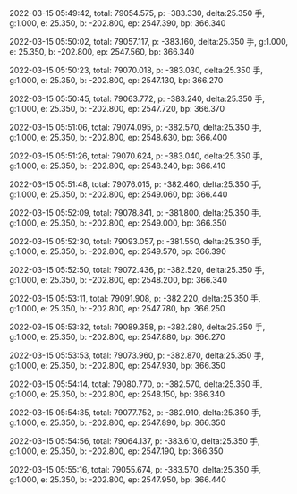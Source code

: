 2022-03-15 05:49:42, total: 79054.575, p: -383.330, delta:25.350 手, g:1.000, e: 25.350, b: -202.800, ep: 2547.390, bp: 366.340

2022-03-15 05:50:02, total: 79057.117, p: -383.160, delta:25.350 手, g:1.000, e: 25.350, b: -202.800, ep: 2547.560, bp: 366.340

2022-03-15 05:50:23, total: 79070.018, p: -383.030, delta:25.350 手, g:1.000, e: 25.350, b: -202.800, ep: 2547.130, bp: 366.270

2022-03-15 05:50:45, total: 79063.772, p: -383.240, delta:25.350 手, g:1.000, e: 25.350, b: -202.800, ep: 2547.720, bp: 366.370

2022-03-15 05:51:06, total: 79074.095, p: -382.570, delta:25.350 手, g:1.000, e: 25.350, b: -202.800, ep: 2548.630, bp: 366.400

2022-03-15 05:51:26, total: 79070.624, p: -383.040, delta:25.350 手, g:1.000, e: 25.350, b: -202.800, ep: 2548.240, bp: 366.410

2022-03-15 05:51:48, total: 79076.015, p: -382.460, delta:25.350 手, g:1.000, e: 25.350, b: -202.800, ep: 2549.060, bp: 366.440

2022-03-15 05:52:09, total: 79078.841, p: -381.800, delta:25.350 手, g:1.000, e: 25.350, b: -202.800, ep: 2549.000, bp: 366.350

2022-03-15 05:52:30, total: 79093.057, p: -381.550, delta:25.350 手, g:1.000, e: 25.350, b: -202.800, ep: 2549.570, bp: 366.390

2022-03-15 05:52:50, total: 79072.436, p: -382.520, delta:25.350 手, g:1.000, e: 25.350, b: -202.800, ep: 2548.200, bp: 366.340

2022-03-15 05:53:11, total: 79091.908, p: -382.220, delta:25.350 手, g:1.000, e: 25.350, b: -202.800, ep: 2547.780, bp: 366.250

2022-03-15 05:53:32, total: 79089.358, p: -382.280, delta:25.350 手, g:1.000, e: 25.350, b: -202.800, ep: 2547.880, bp: 366.270

2022-03-15 05:53:53, total: 79073.960, p: -382.870, delta:25.350 手, g:1.000, e: 25.350, b: -202.800, ep: 2547.930, bp: 366.350

2022-03-15 05:54:14, total: 79080.770, p: -382.570, delta:25.350 手, g:1.000, e: 25.350, b: -202.800, ep: 2548.150, bp: 366.340

2022-03-15 05:54:35, total: 79077.752, p: -382.910, delta:25.350 手, g:1.000, e: 25.350, b: -202.800, ep: 2547.890, bp: 366.350

2022-03-15 05:54:56, total: 79064.137, p: -383.610, delta:25.350 手, g:1.000, e: 25.350, b: -202.800, ep: 2547.190, bp: 366.350

2022-03-15 05:55:16, total: 79055.674, p: -383.570, delta:25.350 手, g:1.000, e: 25.350, b: -202.800, ep: 2547.950, bp: 366.440